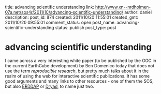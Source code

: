 title: advancing scientific understanding
link: http://www.xn--nrdholmen-07a.net/sos4r/2011/10/advancing-scientific-understanding/
author: daniel
description: 
post_id: 874
created: 2011/10/20 11:55:01
created_gmt: 2011/10/20 09:55:01
comment_status: open
post_name: advancing-scientific-understanding
status: publish
post_type: post

# advancing scientific understanding

I came across a very interesting white paper (to be published by the OGC in the current EarthCube development) by Ben Domenico today that does not use the term _reproducible research_, but pretty much talks about it in the realm of using the web for interactive scientific publications. It has some good arguments and many links to other resources - one of them the SOS, but also [ERDDAP](http://coastwatch.pfeg.noaa.gov/erddap/index.html) or [Dryad](http://datadryad.org/), to name just two.